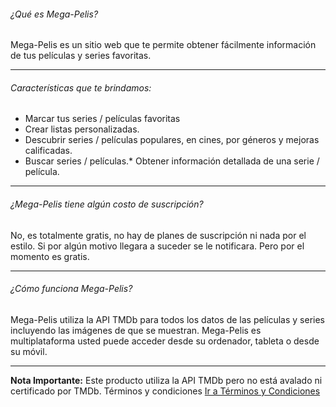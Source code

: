 ###### ¿Qué es Mega-Pelis? 
Mega-Pelis es un sitio web que te permite obtener fácilmente información de tus películas y series favoritas. 
* * * 
###### Características que te brindamos: 
* Marcar tus series / películas favoritas
* Crear listas personalizadas.
* Descubrir series / películas populares, en cines, por géneros y mejoras calificadas.
* Buscar series / películas.* Obtener información detallada de una serie / película. 
* * *
###### ¿Mega-Pelis tiene algún costo de suscripción? 
No, es totalmente gratis, no hay de planes de suscripción ni nada por el estilo. Si por algún motivo llegara a suceder se le notificara. Pero por el momento es gratis. 
* * * 
###### ¿Cómo funciona Mega-Pelis? 
Mega-Pelis utiliza la API TMDb para todos los datos de las películas y series incluyendo las imágenes de que se muestran. Mega-Pelis es multiplataforma usted puede acceder desde su ordenador, tableta o desde su móvil.
* * * 
**Nota Importante:** Este producto utiliza la API TMDb pero no está avalado ni certificado por TMDb. Términos y condiciones [Ir a Términos y Condiciones](https://www.themoviedb.org/documentation/api/terms-of-use )
